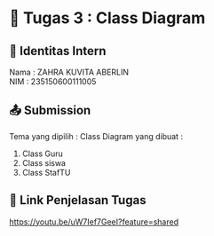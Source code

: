 # 📁 Tugas 3 : Class Diagram

## 👤 Identitas Intern
Nama : ZAHRA KUVITA ABERLIN            
NIM  : 235150600111005

## 📤 Submission

Tema yang dipilih : 
Class Diagram yang dibuat : 
1. Class Guru
2. Class siswa
3. Class StafTU


## 🔗 Link Penjelasan Tugas

https://youtu.be/uW7Ief7GeeI?feature=shared

